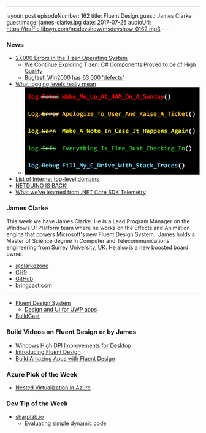 ---
layout: post
episodeNumber: 162
title: Fluent Design
guest:  James Clarke
guestImage:  james-clarke.jpg
date: 2017-07-25
audioUrl: https://traffic.libsyn.com/msdevshow/msdevshow_0162.mp3
--- 

### News

 - [27,000 Errors in the Tizen Operating System](https://www.viva64.com/en/b/0519/)
    - [We Continue Exploring Tizen: C\# Components Proved to be of High Quality](https://www.viva64.com/en/b/0521/)
    - [Bugfest! Win2000 has 63,000 'defects'](http://www.zdnet.com/article/bugfest-win2000-has-63000-defects/)
-   [What logging levels really mean](https://twitter.com/dylanbeattie/status/887655408239869952)
    -   ![Logging Levels](logging.png)
-   [List of Internet top-level domains](https://en.wikipedia.org/wiki/List_of_Internet_top-level_domains)
-   [NETDUINO IS BACK!](http://blog.wildernesslabs.co/netduino-is-back/)
-   [What we’ve learned from .NET Core SDK Telemetry](https://blogs.msdn.microsoft.com/dotnet/2017/07/21/what-weve-learned-from-net-core-sdk-telemetry/)

### James Clarke

This week we have James Clarke. He is a Lead Program Manager on the Windows UI Platform team where he works on the Effects and Animation engine that powers Microsoft's new Fluent Design System.  James holds a Master of Science degree in Computer and Telecommunications engineering from Surrey University, UK. He also is a new boosted board owner.

 - [@clarkezone](https://twitter.com/clarkezone)
 - [CH9](https://channel9.msdn.com/events/speakers/james-clarke)
 - [GitHub](https://github.com/clarkezone?tab=activity)
 - [bringcast.com](http://www.bringcast.com/)

---------------------------------------------------------------

 - [Fluent Design System](http://fluent.microsoft.com/)
   - [Design and UI for UWP apps](https://developer.microsoft.com/en-us/windows/apps/design)
 - [BuildCast](https://github.com/Microsoft/BuildCast)

### Build Videos on Fluent Design or by James

 - [Windows High DPI Improvements for Desktop](https://channel9.msdn.com/Events/Build/2017/P4085)
 - [Introducing Fluent Design](https://channel9.msdn.com/Events/Build/2017/B8066)
 - [Build Amazing Apps with Fluent Design](https://channel9.msdn.com/Events/Build/2017/B8034)

### Azure Pick of the Week

 - [Nested Virtualization in Azure](https://azure.microsoft.com/en-us/blog/nested-virtualization-in-azure/)

### Dev Tip of the Week

 - [sharplab.io](https://sharplab.io/)
   - [Evaluating simple dynamic code](https://sharplab.io/#v2:CYLg1APgAgDABFAjAOgCIE8B2BDAtgSwGMBuAWACgoBmBAJjgGE4BvCudhGqAFjgFkAFAEoWbDuIBu2AE5wALnAC8cAOIBTTGunY5agMoB7XGrkALfJgDmwsuXEBfMe2pxgWPEVUatO/UZPmVsKsduIcbjgEhHC46ADyAEYAVkpwmgDucACiAB4ADtiYwAaJSWqEcjZOYbGlyADqpgapAEQMMgA2LbZhHLXJyACSAM4Agh34EmqpctIArmo9vTHxA3GYo3qE2B1qAGLSRutqACoGJxoAEgbpo+lqw/6piIhLvVAA7Culb3CO5PYgA===)